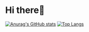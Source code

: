 # Hi there👋
[![Anurag's GitHub stats](https://github-readme-stats.vercel.app/api?username=toviaferna&theme=dark&layout=compact)](https://github.com/anuraghazra/github-readme-stats)
[![Top Langs](https://github-readme-stats.vercel.app/api/top-langs/?username=toviaferna&theme=dark&langs_count=4&layout=compact)](https://github.com/anuraghazra/github-readme-stats)

